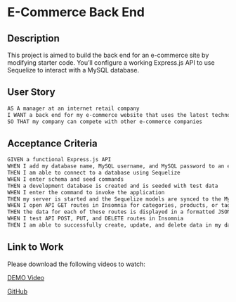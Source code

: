 # E-Commerce Back End
## Description

This project is aimed to build the back end for an e-commerce site by modifying starter code. You’ll configure a working Express.js API to use Sequelize to interact with a MySQL database.

## User Story

```md
AS A manager at an internet retail company
I WANT a back end for my e-commerce website that uses the latest technologies
SO THAT my company can compete with other e-commerce companies
```

## Acceptance Criteria

```md
GIVEN a functional Express.js API
WHEN I add my database name, MySQL username, and MySQL password to an environment variable file
THEN I am able to connect to a database using Sequelize
WHEN I enter schema and seed commands
THEN a development database is created and is seeded with test data
WHEN I enter the command to invoke the application
THEN my server is started and the Sequelize models are synced to the MySQL database
WHEN I open API GET routes in Insomnia for categories, products, or tags
THEN the data for each of these routes is displayed in a formatted JSON
WHEN I test API POST, PUT, and DELETE routes in Insomnia
THEN I am able to successfully create, update, and delete data in my database
```

## Link to Work

Please download the following videos to watch:

[DEMO Video](https://drive.google.com/drive/folders/1Et2YtVqgV_DCaLgxeQ2WhZRVngwvxeYF?usp=sharing)

[GitHub](hhttps://github.com/xzhw39/edward-xu-makermake)




